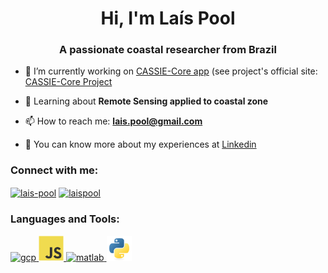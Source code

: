 <h1 align="center">Hi, I'm Laís Pool</h1>
<h3 align="center">A passionate coastal researcher from Brazil</h3>

- 🔭 I’m currently working on [CASSIE-Core app](https://cassiengine.org/) (see project's official site: [CASSIE-Core Project](https://cassiecore.paginas.ufsc.br/)

- 🌱 Learning about **Remote Sensing applied to coastal zone**

- 📫 How to reach me: **lais.pool@gmail.com**

- 📄 You can know more about my experiences at [Linkedin](https://www.linkedin.com/in/lais-pool/)

<h3 align="left">Connect with me:</h3>
<p align="left">
<a href="https://br.linkedin.com/in/lais-pool-9911bb17b?trk=people-guest_people_search-card" target="blank"><img align="center" src="https://raw.githubusercontent.com/rahuldkjain/github-profile-readme-generator/master/src/images/icons/Social/linked-in-alt.svg" alt="lais-pool" height="30" width="40" /></a>
<a href="https://instagram.com/laispool" target="blank"><img align="center" src="https://raw.githubusercontent.com/rahuldkjain/github-profile-readme-generator/master/src/images/icons/Social/instagram.svg" alt="laispool" height="30" width="40" /></a>
</p>

<h3 align="left">Languages and Tools:</h3>
<p align="left"> <a href="https://cloud.google.com" target="_blank" rel="noreferrer"> <img src="https://www.vectorlogo.zone/logos/google_cloud/google_cloud-icon.svg" alt="gcp" width="40" height="40"/> </a> 
 <a href="https://developer.mozilla.org/en-US/docs/Web/JavaScript" target="_blank" rel="noreferrer"> <img src="https://raw.githubusercontent.com/devicons/devicon/master/icons/javascript/javascript-original.svg" alt="javascript" width="40" height="40"/> </a> 
 <a href="https://www.mathworks.com/" target="_blank" rel="noreferrer"> <img src="https://upload.wikimedia.org/wikipedia/commons/2/21/Matlab_Logo.png" alt="matlab" width="40" height="40"/> </a>  
 <a href="https://www.python.org" target="_blank" rel="noreferrer"> <img src="https://raw.githubusercontent.com/devicons/devicon/master/icons/python/python-original.svg" alt="python" width="40" height="40"/> </a> </p>
 
